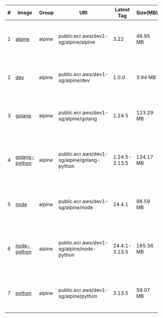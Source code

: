 |#|Image|Group|URI|Latest Tag|Size(MB)|SHA256|Source|Last Push|
|---|---|---|---|---|---|---|---|---|
|1|[alpine](https://gallery.ecr.aws/dev1-sg/alpine/alpine)|alpine|public.ecr.aws/dev1-sg/alpine/alpine|3.22|48.95 MB|sha256:7aa7fce746e394c484a558d82d0a31d02be367dfc4828ea53610326ad717a13b|[https://github.com/dev1-sg/docker-alpine-images/tree/main/src/alpine](https://github.com/dev1-sg/docker-alpine-images/tree/main/src/alpine)|2025-07-19T06:35:08+08:00|
|2|[dev](https://gallery.ecr.aws/dev1-sg/alpine/dev)|alpine|public.ecr.aws/dev1-sg/alpine/dev|1.0.0|3.94 MB|sha256:f05584a2fa01f2abfd4d43755e4c82c52c19cd05dc98caf80539a4bc86466882|[https://github.com/dev1-sg/docker-alpine-images/tree/main/src/dev](https://github.com/dev1-sg/docker-alpine-images/tree/main/src/dev)|2025-07-19T06:35:09+08:00|
|3|[golang](https://gallery.ecr.aws/dev1-sg/alpine/golang)|alpine|public.ecr.aws/dev1-sg/alpine/golang|1.24.5|123.29 MB|sha256:593383dfe80ae1ed6b51fecc955e90861966c990c736bb2cf2c36c59735fef3e|[https://github.com/dev1-sg/docker-alpine-images/tree/main/src/golang](https://github.com/dev1-sg/docker-alpine-images/tree/main/src/golang)|2025-07-19T06:35:27+08:00|
|4|[golang-python](https://gallery.ecr.aws/dev1-sg/alpine/golang-python)|alpine|public.ecr.aws/dev1-sg/alpine/golang-python|1.24.5-3.13.5|134.17 MB|sha256:b230bac7f4088602e17da36b24ee77aa1ca8763ba419795dc766c834b6535cca|[https://github.com/dev1-sg/docker-alpine-images/tree/main/src/golang-python](https://github.com/dev1-sg/docker-alpine-images/tree/main/src/golang-python)|2025-07-19T06:35:30+08:00|
|5|[node](https://gallery.ecr.aws/dev1-sg/alpine/node)|alpine|public.ecr.aws/dev1-sg/alpine/node|24.4.1|98.59 MB|sha256:371802463ac355477bd6b979e583bbf3e2949623a59d35f05e2013307d16f9f7|[https://github.com/dev1-sg/docker-alpine-images/tree/main/src/node](https://github.com/dev1-sg/docker-alpine-images/tree/main/src/node)|2025-07-19T06:35:21+08:00|
|6|[node-python](https://gallery.ecr.aws/dev1-sg/alpine/node-python)|alpine|public.ecr.aws/dev1-sg/alpine/node-python|24.4.1-3.13.5|185.36 MB|sha256:f3744c1d3fc0fb9246385f8228b76be3103122a5ff5668652a93953ef6d507a8|[https://github.com/dev1-sg/docker-alpine-images/tree/main/src/node-python](https://github.com/dev1-sg/docker-alpine-images/tree/main/src/node-python)|2025-07-19T06:35:32+08:00|
|7|[python](https://gallery.ecr.aws/dev1-sg/alpine/python)|alpine|public.ecr.aws/dev1-sg/alpine/python|3.13.5|59.07 MB|sha256:a9d4ef617f8183485d4b26a559d00284d244f97ba8bfeb05e1f90ebbe6c6e4b1|[https://github.com/dev1-sg/docker-alpine-images/tree/main/src/python](https://github.com/dev1-sg/docker-alpine-images/tree/main/src/python)|2025-07-19T06:35:15+08:00|

